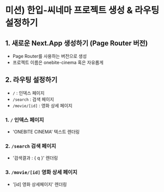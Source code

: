 # 미션) 한입-씨네마 프로젝트 생성 & 라우팅 설정하기

## 1. 새로운 Next.App 생성하기 (Page Router 버전)
- Page Router를 사용하는 버전으로 생성
- 프로젝트 이름은 onebite-cinema 혹은 자유롭게

## 2. 라우팅 설정하기
- `/` : 인덱스 페이지
- `/search` : 검색 페이지
- `/movie/[id]` : 영화 상세 페이지

### 1. `/` 인덱스 페이지
- 'ONEBITE CINEMA' 텍스트 렌더링

### 2. `/search` 검색 페이지
- '검색결과 : { q }' 렌더링

### 3. `/movie/[id]` 영화 상세 페이지
- '[id] 영화 상세페이지' 렌더링